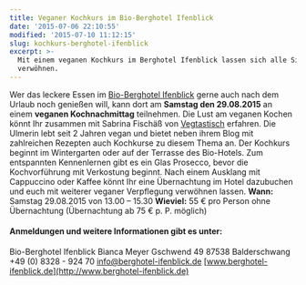 ```yaml
---
title: Veganer Kochkurs im Bio-Berghotel Ifenblick
date: '2015-07-06 22:10:55'
modified: '2015-07-10 11:12:15'
slug: kochkurs-berghotel-ifenblick
excerpt: >-
  Mit einem veganen Kochkurs im Berghotel Ifenblick lassen sich alle Sinne
  verwöhnen.
---
```


Wer das leckere Essen im [Bio-Berghotel Ifenblick](http://www.berghotel-ifenblick.de/) gerne auch nach dem Urlaub noch genießen will, kann dort am **Samstag den 29.08.2015** an einem **veganen Kochnachmittag** teilnehmen. Die Lust am veganen Kochen könnt Ihr zusammen mit Sabrina Fischäß von [Vegtastisch](http://vegtastisch.de/) erfahren. Die Ulmerin lebt seit 2 Jahren vegan und bietet neben ihrem Blog mit zahlreichen Rezepten auch Kochkurse zu diesem Thema an. Der Kochkurs beginnt im Wintergarten oder auf der Terrasse des Bio-Hotels. Zum entspannten Kennenlernen gibt es ein Glas Prosecco, bevor die Kochvorführung mit Verkostung beginnt. Nach einem Ausklang mit Cappuccino oder Kaffee könnt Ihr eine Übernachtung im Hotel dazubuchen und euch mit weiterer veganer Verpflegung verwöhnen lassen. **Wann:** Samstag 29.08.2015 von 13.00 – 15.30 **Wieviel:** 55 € pro Person ohne Übernachtung (Übernachtung ab 75 € p. P. möglich)

#### Anmeldungen und weitere Informationen gibt es unter:

Bio-Berghotel Ifenblick Bianca Meyer Gschwend 49 87538 Balderschwang +49 (0) 8328 - 924 70 info@berghotel-ifenblick.de [www.berghotel-ifenblick.de](http://www.berghotel-ifenblick.de)
